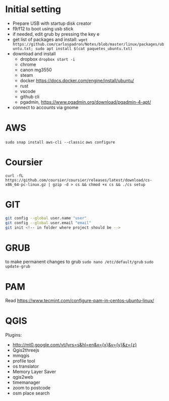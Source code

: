 # Initial setting
	
- Prepare USB with startup disk creator
- f9/f12 to boot using usb stick
- if needed, edit grub by pressing the key e
- get list of packages and install: ```wget https://github.com/carlospadron/Notes/blob/master/linux/packages/ubuntu.txt; sudo apt install $(cat paquetes_ubuntu.txt)```
- download and install
	- dropbox ```dropbox start -i```
	- chrome
	- canon mg3550 
	- steam	
	- docker https://docs.docker.com/engine/install/ubuntu/
	- rust
	- vscode
	- github cli
	- pgadmin, https://www.pgadmin.org/download/pgadmin-4-apt/
- connect to accounts via gnome

# AWS
```sudo snap install aws-cli --classic```
```aws configure```

# Coursier
```curl -fL https://github.com/coursier/coursier/releases/latest/download/cs-x86_64-pc-linux.gz | gzip -d > cs && chmod +x cs && ./cs setup```

# GIT
```bash
git config --global user.name "user"
git config --global user.email "email"
git init <!-- in folder where project should be -->
```
# GRUB
to make permanent changes to grub
```sudo nano /etc/default/grub```
```sudo update-grub```

# PAM
Read https://www.tecmint.com/configure-pam-in-centos-ubuntu-linux/

# QGIS

Plugins:
- http://mt0.google.com/vt/lyrs=s&hl=en&x={x}&y={y}&z={z}
- Qgis2threejs
- mmqgis
- profile tool
- os translator
- Memory Layer Saver
- qgis2web
- timemanager
- zoom to postcode
- osm place search
